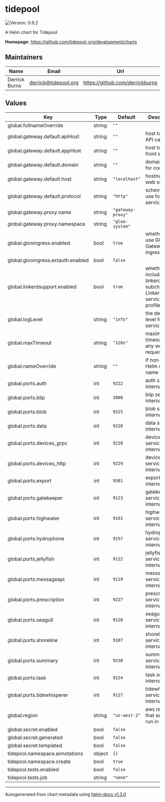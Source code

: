 # tidepool

![Version: 0.9.2](https://img.shields.io/badge/Version-0.9.2-informational?style=flat-square)

A Helm chart for Tidepool

**Homepage:** <https://github.com/tidepool-org/development/charts>

## Maintainers

| Name | Email | Url |
| ---- | ------ | --- |
| Derrick Burns | derrick@tidepool.org | https://github.com/derrickburns |

## Values

| Key | Type | Default           | Description |
|-----|------|-------------------|-------------|
| global.fullnameOverride | string | `""`              |  |
| global.gateway.default.apiHost | string | `""`              | host to use for API calls |
| global.gateway.default.appHost | string | `""`              | host to use for front end calls |
| global.gateway.default.domain | string | `""`              | domain to use for cookies |
| global.gateway.default.host | string | `"localhost"`     | hostname of web service |
| global.gateway.default.protocol | string | `"http"`          | scheme to use for web service |
| global.gateway.proxy.name | string | `"gateway-proxy"` |  |
| global.gateway.proxy.namespace | string | `"gloo-system"`   |  |
| global.glooingress.enabled | bool | `true`            | whether to use Gloo API Gateway for ingress |
| global.glooingress.extauth.enabled | bool | `false`           |  |
| global.linkerdsupport.enabled | bool | `true`            | whether to include linkerdsupport subchart with Linkerd service profiles |
| global.logLevel | string | `"info"`          | the default log level for all services |
| global.maxTimeout | string | `"120s"`          | maximum timeout for any web request |
| global.nameOverride | string | `""`              | if non-empty, Helm chart name to use |
| global.ports.auth | int | `9222`            | auth service internal port |
| global.ports.blip | int | `3000`            | blip service internal port |
| global.ports.blob | int | `9225`            | blob service internal port |
| global.ports.data | int | `9220`            | data service internal port |
| global.ports.devices_grpc | int | `9228`            | devices service grpc internal port |
| global.ports.devices_http | int | `9229`            | devices service http internal port |
| global.ports.export | int | `9301`            | export service internal port |
| global.ports.gatekeeper | int | `9123`            | gatekeeper service internal port |
| global.ports.highwater | int | `9191`            | highwater service internal port |
| global.ports.hydrophone | int | `9157`            | hydrophone service internal port |
| global.ports.jellyfish | int | `9122`            | jellyfish service internal port |
| global.ports.messageapi | int | `9119`            | messageapi service internal port |
| global.ports.prescription | int | `9227`            | prescription service internal port |
| global.ports.seagull | int | `9120`            | seagull service internal port |
| global.ports.shoreline | int | `9107`            | shoreline service internal port |
| global.ports.summary | int | `9230`            | summary service internal port |
| global.ports.task | int | `9224`            | task service internal port |
| global.ports.tidewhisperer | int | `9127`            | tidewhisperer service internal port |
| global.region | string | `"us-west-2"`     | aws region that services run in |
| global.secret.enabled | bool | `false`           |  |
| global.secret.generated | bool | `false`           |  |
| global.secret.templated | bool | `false`           |  |
| tidepool.namespace.annotations | object | `{}`              |  |
| tidepool.namespace.create | bool | `true`            |  |
| tidepool.tests.enabled | bool | `false`           |  |
| tidepool.tests.job | string | `"none"`          |  |

----------------------------------------------
Autogenerated from chart metadata using [helm-docs v1.3.0](https://github.com/norwoodj/helm-docs/releases/v1.3.0)
